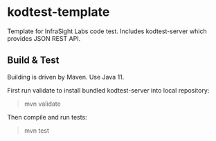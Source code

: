 # kodtest-template

Template for InfraSight Labs code test. Includes kodtest-server which provides JSON REST API.

## Build & Test

Building is driven by Maven. Use Java 11.

First run validate to install bundled kodtest-server into local repository:

> mvn validate

Then compile and run tests:

> mvn test

